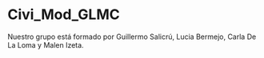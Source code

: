 # Civi_Mod_GLMC

Nuestro grupo está formado por Guillermo Salicrú, Lucia Bermejo, Carla De La Loma y Malen Izeta.
